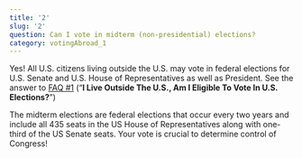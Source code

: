 ```yaml
---
title: '2'
slug: '2'
question: Can I vote in midterm (non-presidential) elections?
category: votingAbroad_1
---
```

Yes! All U.S. citizens living outside the U.S. may vote in federal elections for U.S. Senate and U.S. House of Representatives as well as President. See the answer to [FAQ #1](/faqs/1) (“**I Live Outside The U.S., Am I Eligible To Vote In U.S. Elections?**”) 

The midterm elections are federal elections that occur every two years and include all 435 seats in the US House of Representatives along with one-third of the US Senate seats. Your vote is crucial to determine control of Congress! 
